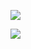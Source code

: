 ![](https://github-profile-summary-cards.vercel.app/api/cards/profile-details?username=juninaba&theme=nord_dark)
<!--
![](https://github-profile-summary-cards.vercel.app/api/cards/stats?username=juninaba&theme=nord_dark)
-->
![](https://github-profile-summary-cards.vercel.app/api/cards/most-commit-language?username=juninaba&theme=nord_dark)
